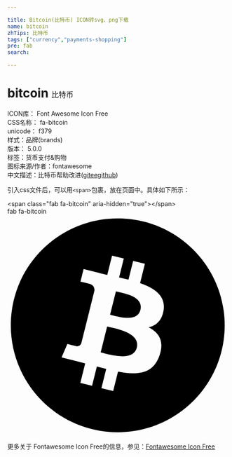```yaml
---

title: Bitcoin(比特币) ICON转svg、png下载
name: bitcoin
zhTips: 比特币
tags: ["currency","payments-shopping"]
pre: fab
search: 

---
```


# bitcoin  <small style="font-size: 60%;font-weight: 100">比特币</small>


<div class="detail-page">
<p>
<span>
ICON库：
<span class="badge-secondary badge">Font Awesome Icon Free</span> 
</span>
<br/>
<span>
CSS名称：
<span class="badge-secondary badge">fa-bitcoin</span> 
</span>
<br/>
<span>
unicode：
<span class="badge-secondary badge">f379</span> 
<copy-btn content='f379' btn-title=""></copy-btn>
<copy-btn :content='String.fromCodePoint(parseInt("f379", 16))' btn-title="复制U"></copy-btn>
</span><br/><span>样式：<span class="badge-light badge">品牌(brands)</span></span>
<br/>
<span>
版本：
<span class="badge-secondary badge">5.0.0</span> 
</span><br/><span>标签：<span class="badge-light badge"><router-link to="/tags/currency.html">货币</router-link></span><span class="badge-light badge"><router-link to="/tags/payments-shopping.html">支付&购物</router-link></span></span>
<br/>
<span>图标来源/作者：<span class="badge-light badge">fontawesome</span></span> 
<br/>
<span class="zh-detail">中文描述：<span class="badge-primary badge">比特币</span><span class="help-link"><span>帮助改进</span>(<a href="https://gitee.com/liuwave/icon-helper/edit/master/json/fontawesome/brands/bitcoin.json" target="_blank" rel="noopener noreferrer">gitee</a><a href="https://github.com/liuwave/icon-helper/edit/master/json/fontawesome/brands/bitcoin.json" target="_blank" rel="noopener noreferrer">github</a></span>)</span><br/>
</p>
</div>
<div class="alert alert-dark">
  <i class="fab fa-bitcoin fa-xs"></i>
  <i class="fab fa-bitcoin fa-sm"></i>
  <i class="fab fa-bitcoin fa-lg"></i>
  <i class="fab fa-bitcoin fa-2x"></i>
  <i class="fab fa-bitcoin fa-3x"></i>
  <i class="fab fa-bitcoin fa-5x"></i>
  <i class="fab fa-bitcoin fa-7x"></i>
</div>
<div>
  <p>引入css文件后，可以用<code>&lt;span&gt;</code>包裹，放在页面中。具体如下所示：    
  </p>
  <div class="alert alert-primary" style="font-size: 14px">
    &lt;span class="fab fa-bitcoin" aria-hidden="true"&gt;&lt;/span&gt;
    <copy-btn content='<span class="fab fa-bitcoin" aria-hidden="true"></span>'></copy-btn>
  </div>
  <div class="alert alert-secondary">
    <i class="fab fa-bitcoin"
    style="font-size: 24px"
    aria-hidden="true"></i> fab fa-bitcoin
    <copy-btn content="fab fa-bitcoin" btn-title="复制图标名称"></copy-btn>
  </div>
</div>
<div id="svg" class="svg-wrap">
<svg xmlns="http://www.w3.org/2000/svg" viewBox="0 0 512 512"><path d="M504 256c0 136.967-111.033 248-248 248S8 392.967 8 256 119.033 8 256 8s248 111.033 248 248zm-141.651-35.33c4.937-32.999-20.191-50.739-54.55-62.573l11.146-44.702-27.213-6.781-10.851 43.524c-7.154-1.783-14.502-3.464-21.803-5.13l10.929-43.81-27.198-6.781-11.153 44.686c-5.922-1.349-11.735-2.682-17.377-4.084l.031-.14-37.53-9.37-7.239 29.062s20.191 4.627 19.765 4.913c11.022 2.751 13.014 10.044 12.68 15.825l-12.696 50.925c.76.194 1.744.473 2.829.907-.907-.225-1.876-.473-2.876-.713l-17.796 71.338c-1.349 3.348-4.767 8.37-12.471 6.464.271.395-19.78-4.937-19.78-4.937l-13.51 31.147 35.414 8.827c6.588 1.651 13.045 3.379 19.4 5.006l-11.262 45.213 27.182 6.781 11.153-44.733a1038.209 1038.209 0 0 0 21.687 5.627l-11.115 44.523 27.213 6.781 11.262-45.128c46.404 8.781 81.299 5.239 95.986-36.727 11.836-33.79-.589-53.281-25.004-65.991 17.78-4.098 31.174-15.792 34.747-39.949zm-62.177 87.179c-8.41 33.79-65.308 15.523-83.755 10.943l14.944-59.899c18.446 4.603 77.6 13.717 68.811 48.956zm8.417-87.667c-7.673 30.736-55.031 15.12-70.393 11.292l13.548-54.327c15.363 3.828 64.836 10.973 56.845 43.035z"/></svg>
</div>
<detail full-name='fa-bitcoin'></detail>
    
<div><p>更多关于  Fontawesome Icon Free的信息，参见：<a target="_blank" href="https://iconhelper.cn/fontawesome.html">Fontawesome Icon Free</a>
</p></div>
